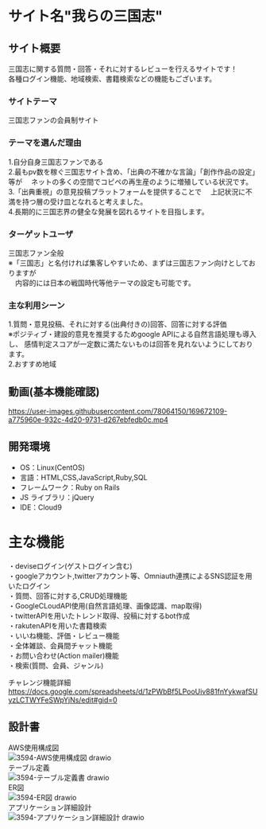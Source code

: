 # サイト名"我らの三国志"

## サイト概要

三国志に関する質問・回答・それに対するレビューを行えるサイトです！  
各種ログイン機能、地域検索、書籍検索などの機能もございます。

### サイトテーマ
三国志ファンの会員制サイト

### テーマを選んだ理由
1.自分自身三国志ファンである  
2.最もpv数を稼ぐ三国志サイト含め、「出典の不確かな言論」「創作作品の設定」等が
　ネットの多くの空間でコピペの再生産のように増殖している状況です。  
3.「出典重視」の意見投稿プラットフォームを提供することで
　上記状況に不満を持つ層の受け皿となれると考えました。  
4.長期的に三国志界の健全な発展を図れるサイトを目指します。

### ターゲットユーザ
三国志ファン全般  
※「三国志」と名付ければ集客しやすいため、まずは三国志ファン向けとしておりますが  
　内容的には日本の戦国時代等他テーマの設定も可能です。

### 主な利用シーン
1.質問・意見投稿、それに対する(出典付きの)回答、回答に対する評価  
※ポジティブ・建設的意見を推奨するためgoogle APIによる自然言語処理も導入し、
  感情判定スコアが一定数に満たないものは回答を見れないようにしております。  
2.おすすめ地域

## 動画(基本機能確認)
<https://user-images.githubusercontent.com/78064150/169672109-a775960e-932c-4d20-9731-d267ebfedb0c.mp4>


## 開発環境

- OS：Linux(CentOS)
- 言語：HTML,CSS,JavaScript,Ruby,SQL
- フレームワーク：Ruby on Rails
- JS ライブラリ：jQuery
- IDE：Cloud9

# 主な機能

・deviseログイン(ゲストログイン含む)  
・googleアカウント,twitterアカウント等、Omniauth連携によるSNS認証を用いたログイン  
・質問、回答に対する,CRUD処理機能  
・GoogleCLoudAPI使用(自然言語処理、画像認識、map取得)  
・twitterAPIを用いたトレンド取得、投稿に対するbot作成  
・rakutenAPIを用いた書籍検索  
・いいね機能、評価・レビュー機能    
・全体雑談、会員間チャット機能  
・お問い合わせ(Action mailer)機能  
・検索(質問、会員、ジャンル)  

 チャレンジ機能詳細    
<https://docs.google.com/spreadsheets/d/1zPWbBf5LPooUiv881fnYykwafSUyzLCTWYFeSWpYjNs/edit#gid=0>

## 設計書
AWS使用構成図  
![3594-AWS使用構成図 drawio](https://user-images.githubusercontent.com/78064150/169643132-1840787c-badf-47c2-a610-2c42eacf4134.png)  
テーブル定義  
![3594-テーブル定義書 drawio](https://user-images.githubusercontent.com/78064150/169643091-e8b98c47-2331-43a7-bbef-85cbaf8089c2.png)  
ER図  
![3594-ER図 drawio](https://user-images.githubusercontent.com/78064150/169643157-1c43efd0-9907-4ed7-8188-1a5ad6983baa.png)  
アプリケーション詳細設計  
![3594-アプリケーション詳細設計 drawio](https://user-images.githubusercontent.com/78064150/169643139-4e864443-cd45-4fce-961a-782720ad6d15.png)
